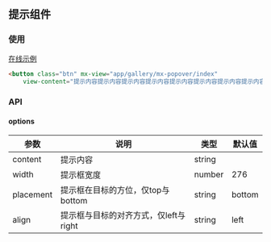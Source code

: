 ## 提示组件

### 使用

<a href="https://magix-components.github.io/magix-components/#!/mx-popover/index" target="_blank">在线示例</a>
```html
<button class="btn" mx-view="app/gallery/mx-popover/index"
    view-content="提示内容提示内容提示内容提示内容提示内容提示内容提示内容提示内容提示内容提示内容提示内容提示内容提示内容提示内容提示内容提示内容">提示右</button>
```

### API

#### options
| 参数 | 说明 | 类型 | 默认值 |
| -------- | -------- | -------- | -------- |
| content    | 提示内容 | string |  |
| width     | 提示框宽度 | number | 276  |
| placement | 提示框在目标的方位，仅top与bottom | string | bottom |
| align | 提示框与目标的对齐方式，仅left与right | string | left |


